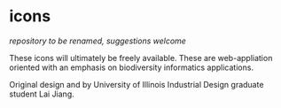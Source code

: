 # icons

_repository to be renamed, suggestions welcome_

These icons will ultimately be freely available.  These are web-appliation oriented with an emphasis on biodiversity informatics applications.

Original design and by University of Illinois Industrial Design graduate student Lai Jiang.
